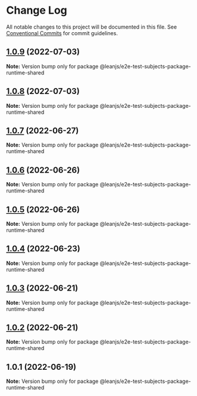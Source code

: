 # Change Log

All notable changes to this project will be documented in this file.
See [Conventional Commits](https://conventionalcommits.org) for commit guidelines.

## [1.0.9](https://github.com/leanjs/leanjs/compare/@leanjs/e2e-test-subjects-package-runtime-shared@1.0.8...@leanjs/e2e-test-subjects-package-runtime-shared@1.0.9) (2022-07-03)

**Note:** Version bump only for package @leanjs/e2e-test-subjects-package-runtime-shared





## [1.0.8](https://github.com/leanjs/leanjs/compare/@leanjs/e2e-test-subjects-package-runtime-shared@1.0.7...@leanjs/e2e-test-subjects-package-runtime-shared@1.0.8) (2022-07-03)

**Note:** Version bump only for package @leanjs/e2e-test-subjects-package-runtime-shared





## [1.0.7](https://github.com/leanjs/leanjs/compare/@leanjs/e2e-test-subjects-package-runtime-shared@1.0.6...@leanjs/e2e-test-subjects-package-runtime-shared@1.0.7) (2022-06-27)

**Note:** Version bump only for package @leanjs/e2e-test-subjects-package-runtime-shared





## [1.0.6](https://github.com/leanjs/leanjs/compare/@leanjs/e2e-test-subjects-package-runtime-shared@1.0.5...@leanjs/e2e-test-subjects-package-runtime-shared@1.0.6) (2022-06-26)

**Note:** Version bump only for package @leanjs/e2e-test-subjects-package-runtime-shared





## [1.0.5](https://github.com/leanjs/leanjs/compare/@leanjs/e2e-test-subjects-package-runtime-shared@1.0.4...@leanjs/e2e-test-subjects-package-runtime-shared@1.0.5) (2022-06-26)

**Note:** Version bump only for package @leanjs/e2e-test-subjects-package-runtime-shared





## [1.0.4](https://github.com/leanjs/leanjs/compare/@leanjs/e2e-test-subjects-package-runtime-shared@1.0.3...@leanjs/e2e-test-subjects-package-runtime-shared@1.0.4) (2022-06-23)

**Note:** Version bump only for package @leanjs/e2e-test-subjects-package-runtime-shared





## [1.0.3](https://github.com/leanjs/leanjs/compare/@leanjs/e2e-test-subjects-package-runtime-shared@1.0.2...@leanjs/e2e-test-subjects-package-runtime-shared@1.0.3) (2022-06-21)

**Note:** Version bump only for package @leanjs/e2e-test-subjects-package-runtime-shared





## [1.0.2](https://github.com/leanjs/leanjs/compare/@leanjs/e2e-test-subjects-package-runtime-shared@1.0.1...@leanjs/e2e-test-subjects-package-runtime-shared@1.0.2) (2022-06-21)

**Note:** Version bump only for package @leanjs/e2e-test-subjects-package-runtime-shared





## 1.0.1 (2022-06-19)

**Note:** Version bump only for package @leanjs/e2e-test-subjects-package-runtime-shared
